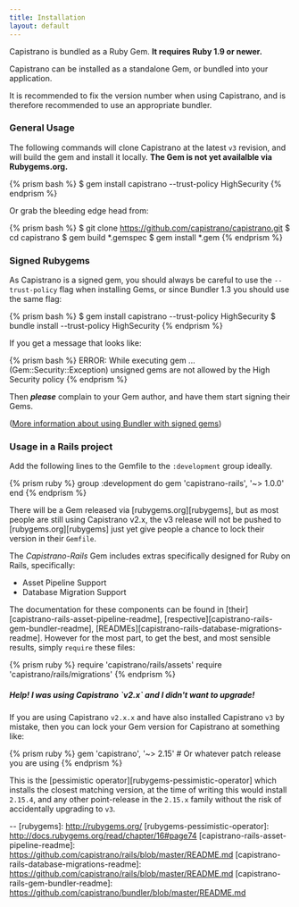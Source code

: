 ```yaml
---
title: Installation
layout: default
---
```


Capistrano is bundled as a Ruby Gem. **It requires Ruby 1.9 or newer.**

Capistrano can be installed as a standalone Gem, or bundled into your
application.

<div class="alert">
It is recommended to fix the version number when using Capistrano, and is
therefore recommended to use an appropriate bundler.
</div>

### General Usage

The following commands will clone Capistrano at the latest `v3` revision, and
will build the gem and install it locally. **The Gem is not yet availalble via
Rubygems.org.**

{% prism bash %}
    $ gem install capistrano --trust-policy HighSecurity
{% endprism %}

Or grab the bleeding edge head from:

{% prism bash %}
    $ git clone https://github.com/capistrano/capistrano.git
    $ cd capistrano
    $ gem build *.gemspec
    $ gem install *.gem
{% endprism %}

### Signed Rubygems

As Capistrano is a signed gem, you should always be careful to use the
`--trust-policy` flag when installing Gems, or since Bundler 1.3 you should
use the same flag:

{% prism bash %}
    $ gem install capistrano --trust-policy HighSecurity
    $ bundle install --trust-policy HighSecurity
{% endprism %}

If you get a message that looks like:

{% prism bash %}
    ERROR:  While executing gem ... (Gem::Security::Exception)
    unsigned gems are not allowed by the High Security policy
{% endprism %}

Then ***please*** complain to your Gem author, and have them start signing
their Gems.

([More information about using Bundler with signed
gems](http://blog.meldium.com/home/2013/3/3/signed-rubygems-part))

### Usage in a Rails project

Add the following lines to the Gemfile to the `:development` group ideally.

{% prism ruby %}
    group :development do
      gem 'capistrano-rails', '~> 1.0.0'
    end
{% endprism %}

There will be a Gem released via [rubygems.org][rubygems], but as most people
are still using Capistrano v2.x, the v3 release will not be pushed to
[rubygems.org][rubygems] just yet give people a chance to lock their version
in their `Gemfile`.

The *Capistrano-Rails* Gem includes extras specifically designed for Ruby on
Rails, specifically:

 * Asset Pipeline Support
 * Database Migration Support

The documentation for these components can be found in
[their][capistrano-rails-asset-pipeline-readme],
[respective][capistrano-rails-gem-bundler-readme],
[READMEs][capistrano-rails-database-migrations-readme]. However for the most
part, to get the best, and most sensible results, simply `require` these
files:

{% prism ruby %}
    require 'capistrano/rails/assets'
    require 'capistrano/rails/migrations'
{% endprism %}

<div class="alert alert-info">
<h5>Help! I was using Capistrano `v2.x` and I didn't want to upgrade!</h5>

If you are using Capistrano `v2.x.x` and have also installed Capistrano `v3`
by mistake, then you can lock your Gem version for Capistrano at something
like:

{% prism ruby %}
    gem 'capistrano', '~> 2.15' # Or whatever patch release you are using
{% endprism %}

This is the [pessimistic operator][rubygems-pessimistic-operator] which
installs the closest matching version, at the time of writing this would
install `2.15.4`, and any other point-release in the `2.15.x` family without
the risk of accidentally upgrading to `v3`.
</div>

--
[rubygems]:                                    http://rubygems.org/
[rubygems-pessimistic-operator]:               http://docs.rubygems.org/read/chapter/16#page74
[capistrano-rails-asset-pipeline-readme]:      https://github.com/capistrano/rails/blob/master/README.md
[capistrano-rails-database-migrations-readme]: https://github.com/capistrano/rails/blob/master/README.md
[capistrano-rails-gem-bundler-readme]:         https://github.com/capistrano/bundler/blob/master/README.md
